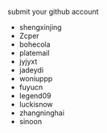 submit your github account
* shengxinjing
* Zcper
* bohecola
* platemail
* jyjyxt
* jadeydi
* woniuppp
* fuyucn
* legend09
* luckisnow
* zhangninghai
* sinoon
